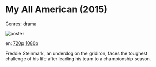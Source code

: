 # My All American (2015)

Genres: drama

![poster](http://image.tmdb.org/t/p/w500/vGzTvGPIxgL2g4d7vt2NOVfeyor.jpg)

en:
  [720p](magnet:?xt=urn:btih:11B11971951327E6420C1074E6473B59F7B2D77A&tr=udp://glotorrents.pw:6969/announce&tr=udp://tracker.opentrackr.org:1337/announce&tr=udp://torrent.gresille.org:80/announce&tr=udp://tracker.openbittorrent.com:80&tr=udp://tracker.coppersurfer.tk:6969&tr=udp://tracker.leechers-paradise.org:6969&tr=udp://p4p.arenabg.ch:1337&tr=udp://tracker.internetwarriors.net:1337)
  [1080p](magnet:?xt=urn:btih:8D45CE0515C555DAAE5B9E11C9FAC23C26EA9544&tr=udp://glotorrents.pw:6969/announce&tr=udp://tracker.opentrackr.org:1337/announce&tr=udp://torrent.gresille.org:80/announce&tr=udp://tracker.openbittorrent.com:80&tr=udp://tracker.coppersurfer.tk:6969&tr=udp://tracker.leechers-paradise.org:6969&tr=udp://p4p.arenabg.ch:1337&tr=udp://tracker.internetwarriors.net:1337)
  


Freddie Steinmark, an underdog on the gridiron, faces the toughest challenge of his life after leading his team to a championship season.